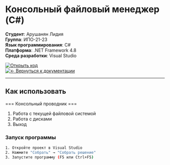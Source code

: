 # Консольный файловый менеджер (C#)

**Студент**: Арушанян Лидия  
**Группа**: ИПО-21-23  
**Язык программирования**: C#  
**Платформа**: .NET Framework 4.8  
**Среда разработки**: Visual Studio  

[![Открыть код](https://img.shields.io/badge/Код-Массив-green)](https://github.com/FallCracka/chalenge/blob/main/%D0%BF%D1%80%D0%BE%D0%B2%D0%BE%D0%B4%D0%BD%D0%B8%D0%BA/%D0%BF%D1%80%D0%BE%D0%B2%D0%BE%D0%B4%D0%BD%D0%B8%D0%BA/Program.cs)  
[![← Вернуться к документации](https://img.shields.io/badge/←_Вернуться_к_README-документации-8A2BE2)](https://github.com/FallCracka/chalenge)


---

## Как использовать
=== Консольный проводник ===
1. Работа с текущей файловой системой
2. Работа с дисками
3. Выход

### Запуск программы
```bash
1. Откройте проект в Visual Studio
2. Нажмите "Собрать" → "Собрать решение"
3. Запустите программу (F5 или Ctrl+F5)
